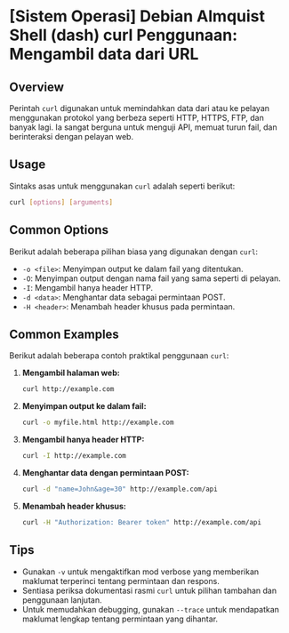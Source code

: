 # [Sistem Operasi] Debian Almquist Shell (dash) curl Penggunaan: Mengambil data dari URL

## Overview
Perintah `curl` digunakan untuk memindahkan data dari atau ke pelayan menggunakan protokol yang berbeza seperti HTTP, HTTPS, FTP, dan banyak lagi. Ia sangat berguna untuk menguji API, memuat turun fail, dan berinteraksi dengan pelayan web.

## Usage
Sintaks asas untuk menggunakan `curl` adalah seperti berikut:

```bash
curl [options] [arguments]
```

## Common Options
Berikut adalah beberapa pilihan biasa yang digunakan dengan `curl`:

- `-o <file>`: Menyimpan output ke dalam fail yang ditentukan.
- `-O`: Menyimpan output dengan nama fail yang sama seperti di pelayan.
- `-I`: Mengambil hanya header HTTP.
- `-d <data>`: Menghantar data sebagai permintaan POST.
- `-H <header>`: Menambah header khusus pada permintaan.

## Common Examples
Berikut adalah beberapa contoh praktikal penggunaan `curl`:

1. **Mengambil halaman web:**
   ```bash
   curl http://example.com
   ```

2. **Menyimpan output ke dalam fail:**
   ```bash
   curl -o myfile.html http://example.com
   ```

3. **Mengambil hanya header HTTP:**
   ```bash
   curl -I http://example.com
   ```

4. **Menghantar data dengan permintaan POST:**
   ```bash
   curl -d "name=John&age=30" http://example.com/api
   ```

5. **Menambah header khusus:**
   ```bash
   curl -H "Authorization: Bearer token" http://example.com/api
   ```

## Tips
- Gunakan `-v` untuk mengaktifkan mod verbose yang memberikan maklumat terperinci tentang permintaan dan respons.
- Sentiasa periksa dokumentasi rasmi `curl` untuk pilihan tambahan dan penggunaan lanjutan.
- Untuk memudahkan debugging, gunakan `--trace` untuk mendapatkan maklumat lengkap tentang permintaan yang dihantar.
